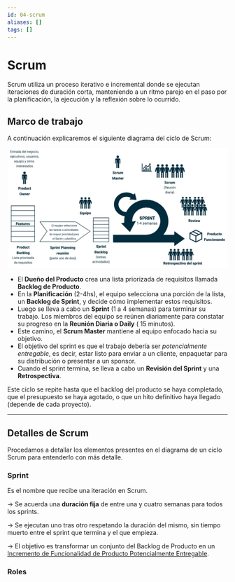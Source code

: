 ```yaml
---
id: 04-scrum
aliases: []
tags: []
---
```


# Scrum
Scrum utiliza un proceso iterativo e incremental donde se ejecutan iteraciones de duración corta, manteniendo a un ritmo parejo en el paso por la planificación, la ejecución y la reflexión sobre lo ocurrido.

## Marco de trabajo
A continuación explicaremos el siguiente diagrama del ciclo de Scrum:

![Diagrama Scrum](../assets/metodologias_agiles/diagrama-scrum.jpg)

- El **Dueño del Producto** crea una lista priorizada de requisitos llamada **Backlog de Producto**.
- En la **Planificación** (2-4hs), el equipo selecciona una porción de la lista, un **Backlog de Sprint**, y decide cómo implementar estos requisitos.
- Luego se lleva a cabo un **Sprint** (1 a 4 semanas) para terminar su trabajo. Los miembros del equipo se reúnen diariamente para constatar su progreso en la **Reunión Diaria o Daily** ( 15 minutos).
- Este camino, el **Scrum Master** mantiene al equipo enfocado hacia su objetivo.
- El objetivo del sprint es que el trabajo debería ser *potencialmente entregable*, es decir, estar listo para enviar a un cliente, enpaquetar para su distribución o presentar a un sponsor.
- Cuando el sprint termina, se lleva a cabo un **Revisión del Sprint** y una **Retrospectiva**.

Este ciclo se repite hasta que el backlog del producto se haya completado, que el presupuesto se haya agotado, o que un hito definitivo haya llegado (depende de cada proyecto).

---

## Detalles de Scrum
Procedamos a detallar los elementos presentes en el diagrama de un ciclo Scrum para entenderlo con más detalle.

### Sprint
Es el nombre que recibe una iteración en Scrum.

→ Se acuerda una **duración fija** de entre una y cuatro semanas para todos los sprints.

→ Se ejecutan uno tras otro respetando la duración del mismo, sin tiempo muerto entre el sprint que termina y el que empieza.

→ El objetivo es transformar un conjunto del Backlog de Producto en un <u>Incremento de Funcionalidad de Producto Potencialmente Entregable</u>.

### Roles


